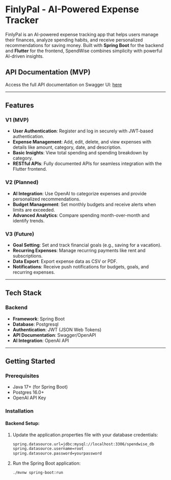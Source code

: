 # FinlyPal - AI-Powered Expense Tracker

FinlyPal is an AI-powered expense tracking app that helps users manage their finances, analyze spending habits, and receive personalized recommendations for saving money. Built with **Spring Boot** for the backend and **Flutter** for the frontend, SpendWise combines simplicity with powerful AI-driven insights.

## API Documentation (MVP)

Access the full API documentation on Swagger UI: [here]([https://digi-purse.onrender.com/docs](https://finlypal.onrender.com/api/v1/swagger-ui/index.html))

---

## Features

### **V1 (MVP)**
- **User Authentication**: Register and log in securely with JWT-based authentication.
- **Expense Management**: Add, edit, delete, and view expenses with details like amount, category, date, and description.
- **Basic Insights**: View total spending and spending breakdown by category.
- **RESTful APIs**: Fully documented APIs for seamless integration with the Flutter frontend.

### **V2 (Planned)**
- **AI Integration**: Use OpenAI to categorize expenses and provide personalized recommendations.
- **Budget Management**: Set monthly budgets and receive alerts when limits are exceeded.
- **Advanced Analytics**: Compare spending month-over-month and identify trends.

### **V3 (Future)**
- **Goal Setting**: Set and track financial goals (e.g., saving for a vacation).
- **Recurring Expenses**: Manage recurring payments like rent and subscriptions.
- **Data Export**: Export expense data as CSV or PDF.
- **Notifications**: Receive push notifications for budgets, goals, and recurring expenses.

---

## Tech Stack

### **Backend**
- **Framework**: Spring Boot
- **Database**: Postgresql
- **Authentication**: JWT (JSON Web Tokens)
- **API Documentation**: Swagger/OpenAPI
- **AI Integration**: OpenAI API

---

## Getting Started

### Prerequisites
- Java 17+ (for Spring Boot)
- Postgres 16.0+
- OpenAI API Key

### Installation

#### Backend Setup:
 
1. Update the application.properties file with your database credentials:

    ```bash
    spring.datasource.url=jdbc:mysql://localhost:3306/spendwise_db
    spring.datasource.username=root
    spring.datasource.password=yourpassword

2. Run the Spring Boot application:
   ```bash
   ./mvnw spring-boot:run
